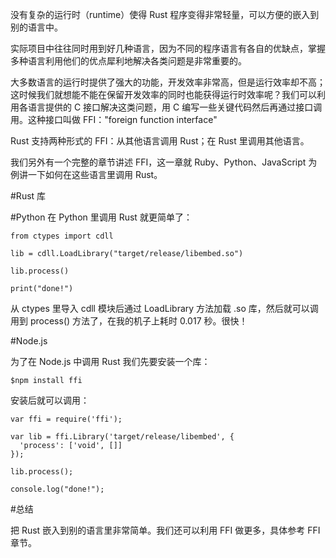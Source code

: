 没有复杂的运行时（runtime）使得 Rust 程序变得非常轻量，可以方便的嵌入到别的语言中。

实际项目中往往同时用到好几种语言，因为不同的程序语言有各自的优缺点，掌握多种语言利用他们的优点犀利地解决各类问题是非常重要的。

大多数语言的运行时提供了强大的功能，开发效率非常高，但是运行效率却不高；这时候我们就想能不能在保留开发效率的同时也能获得运行时效率呢？我们可以利用各语言提供的 C 接口解决这类问题，用 C 编写一些关键代码然后再通过接口调用。这种接口叫做 FFI："foreign function interface"

Rust 支持两种形式的 FFI：从其他语言调用 Rust；在 Rust 里调用其他语言。

我们另外有一个完整的章节讲述 FFI，这一章就 Ruby、Python、JavaScript 为例讲一下如何在这些语言里调用 Rust。

#Rust 库



#Python
在 Python 里调用 Rust 就更简单了：

	from ctypes import cdll

	lib = cdll.LoadLibrary("target/release/libembed.so")

	lib.process()

	print("done!")

从 ctypes 里导入 cdll 模块后通过 LoadLibrary 方法加载 .so 库，然后就可以调用到 process() 方法了，在我的机子上耗时 0.017 秒。很快！

#Node.js

为了在 Node.js 中调用 Rust 我们先要安装一个库：

	$npm install ffi

安装后就可以调用：

	var ffi = require('ffi');

	var lib = ffi.Library('target/release/libembed', {
	  'process': ['void', []]
	});

	lib.process();

	console.log("done!");

#总结

把 Rust 嵌入到别的语言里非常简单。我们还可以利用 FFI 做更多，具体参考 FFI 章节。